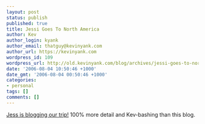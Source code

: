```yaml
---
layout: post
status: publish
published: true
title: Jessi Goes To North America
author: Kev
author_login: kyank
author_email: thatguy@kevinyank.com
author_url: https://kevinyank.com
wordpress_id: 109
wordpress_url: http://old.kevinyank.com/blog/archives/jessi-goes-to-north-america/
date: '2006-08-04 10:50:46 +1000'
date_gmt: '2006-08-04 00:50:46 +1000'
categories:
- personal
tags: []
comments: []
---
```

<p><a href="http://jessi-goes-to-north-america.blogspot.com/">Jess is blogging our trip!</a> 100% more detail and Kev-bashing than this blog.</p>
